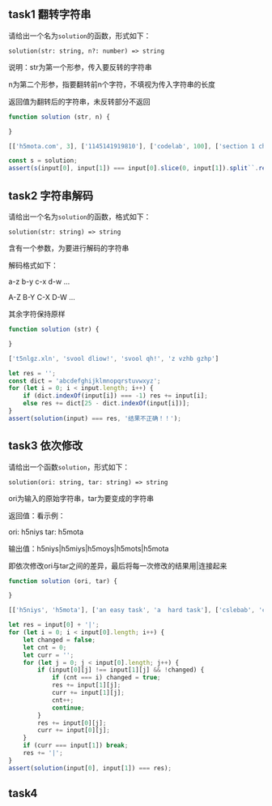 ## task1 翻转字符串

请给出一个名为`solution`的函数，形式如下：

`solution(str: string, n?: number) => string`

说明：str为第一个形参，传入要反转的字符串

n为第二个形参，指要翻转前n个字符，不填视为传入字符串的长度

返回值为翻转后的字符串，未反转部分不返回

```js init
function solution (str, n) {

}
```

```js input
[['h5mota.com', 3], ['1145141919810'], ['codelab', 100], ['section 1 chapter 2 lesson 1', 12]]
```

```js judger
const s = solution;
assert(s(input[0], input[1]) === input[0].slice(0, input[1]).split``.reverse().join``, '结果不正确！！');
```

## task2 字符串解码

请给出一个名为`solution`的函数，格式如下：

`solution(str: string) => string`

含有一个参数，为要进行解码的字符串

解码格式如下：

a-z b-y c-x d-w ...

A-Z B-Y C-X D-W ...

其余字符保持原样

```js init
function solution (str) {

}
```

```js input
['t5nlgz.xln', 'svool dliow!', 'svool qh!', 'z vzhb gzhp']
```

```js judger
let res = '';
const dict = 'abcdefghijklmnopqrstuvwxyz';
for (let i = 0; i < input.length; i++) {
    if (dict.indexOf(input[i]) === -1) res += input[i];
    else res += dict[25 - dict.indexOf(input[i])];
}
assert(solution(input) === res, '结果不正确！！');
```

## task3 依次修改

请给出一个函数`solution`，形式如下：

`solution(ori: string, tar: string) => string`

ori为输入的原始字符串，tar为要变成的字符串

返回值：看示例：

ori: h5niys  tar: h5mota

输出值：h5niys|h5miys|h5moys|h5mots|h5mota

即依次修改ori与tar之间的差异，最后将每一次修改的结果用|连接起来

```js init
function solution (ori, tar) {

}
```

```js input
[['h5niys', 'h5mota'], ['an easy task', 'a  hard task'], ['cslebab', 'codelab'], ['species', 'special']]
```

```js judger
let res = input[0] + '|';
for (let i = 0; i < input[0].length; i++) {
    let changed = false;
    let cnt = 0;
    let curr = '';
    for (let j = 0; j < input[0].length; j++) {
        if (input[0][j] !== input[1][j] && !changed) {
            if (cnt === i) changed = true;
            res += input[1][j];
            curr += input[1][j];
            cnt++;
            continue;
        }
        res += input[0][j];
        curr += input[0][j];
    }
    if (curr === input[1]) break;
    res += '|';
}
assert(solution(input[0], input[1]) === res);
```

## task4 